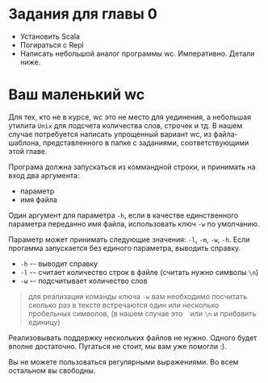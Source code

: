 Задания для главы 0
===================

  - Установить Scala
  - Погираться с Repl
  - Написать небольшой аналог программы wc. Императивно. Детали ниже.
  

Ваш маленький wc
================
Для тех, кто не в курсе, wc это не место для уединения, а небольшая
утилита `Unix` для подсчета количества слов, строчек и тд.
В нашем случае потребуется написать упрощенный вариант wc, из файла-
шаблона, представленного в папке с заданиями, соответствующими этой
главе.

Програма должна запускаться из коммандной строки, и принимать на вход
два аргумента:

 - параметр
 - имя файла
 
Один аргумент для параметра `-h`, если в качестве единственного
параметра переданно имя файла, использовать ключ `-w` по умолчанию.

Параметр может принимать следующие значения: `-l`, `-m`, `-w`, `-h`. 
Если прогамма запускается без единого параметра, выводить справку.

 * `-h` -- выводит справку
 * `-l` -- считает количество строк в файле (считать нужно символы `\n`)
 * `-w` -- подсчитывает количество слов

> для реализации команды ключа `-w` вам необходимо посчитать сколько
раз в тексте встречаются один или несколько пробельных символов, (в
нашем случае это ` ` или `\n` и прибавить единицу)
 
Реализовывать поддержку нескольких файлов не нужно. Одного будет вполне
достаточно. Пугаться не стоит, мы вам уже помогли :).

Вы не можете пользоваться регулярными выражениями. Во всем остальном
вы свободны.
